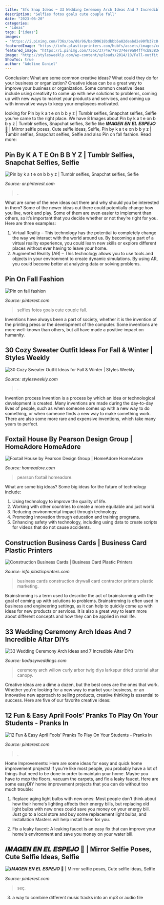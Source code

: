 ```yaml
---
title: "Sfs Snap Ideas ~ 33 Wedding Ceremony Arch Ideas And 7 Incredible Altar Diys"
description: "Selfies fotos goals cute couple fall"
date: "2023-06-20"
categories:
- "ideas"
tags: ["ideas"]
images:
- "https://i.pinimg.com/736x/ba/d0/96/bad09618bdbbb5a82deabd2e90fb37c8--fall-fashion.jpg"
featuredImage: "https://info.plasticprinters.com/hubfs/assets/images/construction-marketing/metallic-bronze-drywall-business-cards-reuter.jpg"
featured_image: "https://i.pinimg.com/736x/37/4e/79/374e79a84ff4cb8383e1b2cbfeb203ce.jpg"
image: "http://stylesweekly.com/wp-content/uploads/2014/10/Fall-outfit.jpg"
ShowToc: true
author: "Adeline Daniel"
---
```



Conclusion: What are some common creative ideas? What could they do for your business or organization?
Creative ideas can be a great way to improve your business or organization. Some common creative ideas include using creativity to come up with new solutions to problems, coming up with new ways to market your products and services, and coming up with innovative ways to keep your employees motivated.

	

		
looking for Pin by k a t e on b b y z | Tumblr selfies, Snapchat selfies, Selfie you've came to the right place. We have 8 Images about Pin by k a t e on b b y z | Tumblr selfies, Snapchat selfies, Selfie like 𝑰𝑴𝑨𝑮𝑬𝑵 𝑬𝑵 𝑬𝑳 𝑬𝑺𝑷𝑬𝑱𝑶 🐚 | Mirror selfie poses, Cute selfie ideas, Selfie, Pin by k a t e on b b y z | Tumblr selfies, Snapchat selfies, Selfie and also Pin on fall fashion. Read more:
		
    
## Pin By K A T E On B B Y Z | Tumblr Selfies, Snapchat Selfies, Selfie

<img loading=lazy src="https://i.pinimg.com/736x/c0/0c/0a/c00c0a6facc9e278887a5b8fc657297b.jpg" onerror="this.onerror=null;this.src='https://tse1.mm.bing.net/th?id=OIP._zNkLqaiPOTqIAWfDVUMjgHaMO&amp;pid=15.1';" alt="Pin by k a t e on b b y z | Tumblr selfies, Snapchat selfies, Selfie">

_Source: ar.pinterest.com_

>. 

	

What are some of the new ideas out there and why should you be interested in them?
Some of the newer ideas out there could potentially change how you live, work and play. Some of them are even easier to implement than others, so it’s important that you decide whether or not they’re right for you. Here are three examples: 
1) Virtual Reality – This technology has the potential to completely change the way we interact with the world around us. By becoming a part of a virtual reality experience, you could learn new skills or explore different places without ever having to leave your home. 
2) Augmented Reality (AR) – This technology allows you to use tools and objects in your environment to create dynamic simulations. By using AR, you could become better at analyzing data or solving problems.

    
## Pin On Fall Fashion

<img loading=lazy src="https://i.pinimg.com/736x/ba/d0/96/bad09618bdbbb5a82deabd2e90fb37c8--fall-fashion.jpg" onerror="this.onerror=null;this.src='https://tse4.mm.bing.net/th?id=OIP.0qfy6E35DE7TT3HoieuEqwHaNK&amp;pid=15.1';" alt="Pin on fall fashion">

_Source: pinterest.com_

>selfies fotos goals cute couple fall. 

	

Inventions have always been a part of society, whether it is the invention of the printing press or the development of the computer. Some inventions are more well-known than others, but all have made a positive impact on humanity.

    
## 30 Cozy Sweater Outfit Ideas For Fall &amp; Winter | Styles Weekly

<img loading=lazy src="http://stylesweekly.com/wp-content/uploads/2014/10/Fall-outfit.jpg" onerror="this.onerror=null;this.src='https://tse2.mm.bing.net/th?id=OIP.C4wrU4YiFZ_fSU4nerCfkAHaKW&amp;pid=15.1';" alt="30 Cozy Sweater Outfit Ideas for Fall &amp; Winter | Styles Weekly">

_Source: stylesweekly.com_

>. 

	

Invention process
Invention is a process by which an idea or technological development is created. Many inventions are made during the day-to-day lives of people, such as when someone comes up with a new way to do something, or when someone finds a new way to make something work. There are also some more rare and expensive inventions, which take many years to perfect.

    
## Foxtail House By Pearson Design Group | HomeAdore HomeAdore

<img loading=lazy src="https://homeadore.com/wp-content/uploads/2017/04/003-foxtail-house-pearson-design-group-1390x1947.jpg" onerror="this.onerror=null;this.src='https://tse1.mm.bing.net/th?id=OIP.9HrGSovYMVpdnPMnaKIkAAHaKX&amp;pid=15.1';" alt="Foxtail House by Pearson Design Group | HomeAdore HomeAdore">

_Source: homeadore.com_

>pearson foxtail homeadore. 

	

What are some big ideas?
Some big ideas for the future of technology include: 
1. Using technology to improve the quality of life. 
2. Working with other countries to create a more equitable and just world. 
3. Reducing environmental impact through technology. 
4. Promoting innovation through education and training programs. 
5. Enhancing safety with technology, including using data to create scripts for videos that do not cause accidents.

    
## Construction Business Cards | Business Card Plastic Printers

<img loading=lazy src="https://info.plasticprinters.com/hubfs/assets/images/construction-marketing/metallic-bronze-drywall-business-cards-reuter.jpg" onerror="this.onerror=null;this.src='https://tse2.mm.bing.net/th?id=OIP.esljvcN6pxnXNZE0nXmVHwHaE1&amp;pid=15.1';" alt="Construction Business Cards | Business Card Plastic Printers">

_Source: info.plasticprinters.com_

>business cards construction drywall card contractor printers plastic marketing. 

	

Brainstroming is a term used to describe the act of brainstorming with the goal of coming up with solutions to problems. Brainstroming is often used in business and engineering settings, as it can help to quickly come up with ideas for new products or services. It is also a great way to learn more about different concepts and how they can be applied in real life.

    
## 33 Wedding Ceremony Arch Ideas And 7 Incredible Altar DIYs

<img loading=lazy src="https://bodasyweddings.com/wp-content/uploads/2018/06/twig-arbor-with-curly-willow.jpg" onerror="this.onerror=null;this.src='https://tse2.mm.bing.net/th?id=OIP.rjO8YwzpjUnGx1XY1qPzmgAAAA&amp;pid=15.1';" alt="33 Wedding Ceremony Arch Ideas and 7 Incredible Altar DIYs">

_Source: bodasyweddings.com_

>ceremony arch willow curly arbor twig diys larkspur dried tutorial altar canopy. 

	

Creative ideas are a dime a dozen, but the best ones are the ones that work. Whether you're looking for a new way to market your business, or an innovative new approach to selling products, creative thinking is essential to success. Here are five of our favorite creative ideas:

    
## 12 Fun &amp; Easy April Fools’ Pranks To Play On Your Students - Pranks In

<img loading=lazy src="https://i.pinimg.com/736x/9c/15/41/9c15418c323c28d0e706f9a08d2f11f3.jpg" onerror="this.onerror=null;this.src='https://tse4.mm.bing.net/th?id=OIP.hpZ_rpcG8sAOTM1QJg6VfAHaMz&amp;pid=15.1';" alt="12 Fun &amp; Easy April Fools’ Pranks To Play On Your Students - Pranks in">

_Source: pinterest.com_

>. 

	

Home Improvements: Here are some ideas for easy and quick home improvement projects!
If you're like most people, you probably have a lot of things that need to be done in order to maintain your home. Maybe you have to mop the floors, vacuum the carpets, and fix a leaky faucet. Here are some easyDIY home improvement projects that you can do without too much trouble:
1. Replace aging light bulbs with new ones: Most people don't think about how their home's lighting affects their energy bills, but replacing old light bulbs with new ones could save you money on your energy bill. Just go to a local store and buy some replacement light bulbs, and Installation Masters will help install them for you.

2. Fix a leaky faucet: A leaking faucet is an easy fix that can improve your home's environment and save you money on your water bill.

    
## 𝑰𝑴𝑨𝑮𝑬𝑵 𝑬𝑵 𝑬𝑳 𝑬𝑺𝑷𝑬𝑱𝑶 🐚 | Mirror Selfie Poses, Cute Selfie Ideas, Selfie

<img loading=lazy src="https://i.pinimg.com/736x/37/4e/79/374e79a84ff4cb8383e1b2cbfeb203ce.jpg" onerror="this.onerror=null;this.src='https://tse2.mm.bing.net/th?id=OIP.mZ3Pq5gk3wPA53lPDt9n3AHaNK&amp;pid=15.1';" alt="𝑰𝑴𝑨𝑮𝑬𝑵 𝑬𝑵 𝑬𝑳 𝑬𝑺𝑷𝑬𝑱𝑶 🐚 | Mirror selfie poses, Cute selfie ideas, Selfie">

_Source: pinterest.com_

>seç. 

	

3. a way to combine different music tracks into an mp3 or audio file

